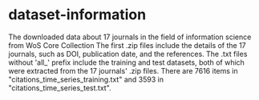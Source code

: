 # dataset-information
The downloaded data about 17 journals in the field of information science from WoS Core Collection
The first .zip files include the details of the 17 journals, such as DOI, publication date, and the references.
The .txt files without 'all_' prefix include the training and test datasets, both of which were extracted from the 17 journals' .zip files.
There are 7616 items in "citations_time_series_training.txt" and 3593 in "citations_time_series_test.txt".
